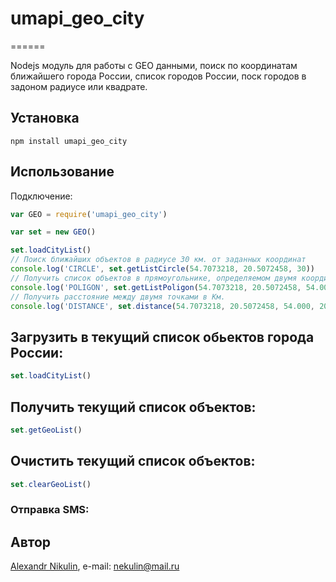 # umapi_geo_city
======

Nodejs модуль для работы с GEO данными, поиск по координатам ближайшего города России, cписок городов России, поск городов в задоном радиусе или квадрате.

## Установка
```
npm install umapi_geo_city
```

## Использование

Подключение:
```js
var GEO = require('umapi_geo_city')

var set = new GEO()

set.loadCityList()
// Поиск ближайших объектов в радиусе 30 км. от заданных координат
console.log('CIRCLE', set.getListCircle(54.7073218, 20.5072458, 30))
// Получить список объектов в прямоугольнике, определяемом двумя координатами (аргументы рассматриваются как две диагональные вершины прямоугольника)
console.log('POLIGON', set.getListPoligon(54.7073218, 20.5072458, 54.000, 20.000))
// Получить расстояние между двумя точками в Км.
console.log('DISTANCE', set.distance(54.7073218, 20.5072458, 54.000, 20.000))

```

## Загрузить в текущий список обьектов города России:

```js
set.loadCityList()
```

## Получить текущий список объектов:

```js
set.getGeoList()
```

## Очистить текущий список объектов:

```js
set.clearGeoList()
```


### Отправка SMS:


## Автор

[Alexandr Nikulin](https://github.com/SashokNekulin/), e-mail: [nekulin@mail.ru](mailto:nekulin@mail.ru)
